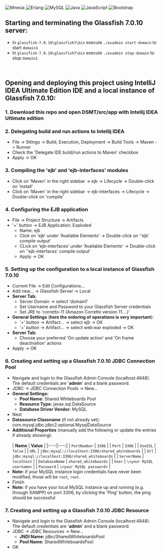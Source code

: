 ![Mnesia](https://img.shields.io/badge/Mnesia-ED7B06?style=flat&logo=erlang&logoColor=white)
![Erlang](https://img.shields.io/badge/Erlang-A90533?style=flat&logo=erlang&logoColor=white)
![MySQL](https://img.shields.io/badge/MySQL-4479A1?style=flat&logo=mysql&logoColor=white)
![Java](https://img.shields.io/badge/Java-ED8B00?style=flat&logo=openjdk&logoColor=white)
![JavaScript](https://img.shields.io/badge/JavaScript-F7DF1E?style=flat&logo=javascript&logoColor=black)
![Bootstrap](https://img.shields.io/badge/Bootstrap-7952B3?style=flat&logo=bootstrap&logoColor=white)

## Starting and terminating the Glassfish 7.0.10 server:
* In `glassfish-7.0.10\glassfish7\bin` execute `./asadmin start-domain` to start `domain1`
* In `glassfish-7.0.10\glassfish7\bin` execute `./asadmin stop-domain` to stop `domain1`

<br>

## Opening and deploying this project using IntelliJ IDEA Ultimate Edition IDE and a local instance of Glassfish 7.0.10:
### 1. Download this repo and open DSMT/src/app with Intellij IDEA Ultimate edition
### 2. Delegating build and run actions to Intellij IDEA
* File -> Sttings -> Build, Execution, Deployment -> Build Tools -> Maven -> Runner
* Check the 'Delegate IDE build/run actions to Maven' checkbox
* Apply -> OK
### 3. Compiling the 'ejb' and 'ejb-interfaces' modules
* Click on 'Maven' in the right sidebar -> ejb -> Lifecycle -> Double-click on 'install'
* Click on 'Maven' in the right sidebar -> ejb-interfaces -> Lifecycle -> Double-click on 'compile'
### 4. Configuring the EJB application
* File -> Project Structure -> Artifacts
* '+' button -> EJB Application: Exploded
  * Name: ejb
  * Click on 'ejb' under 'Available Elements' -> Double-click on ''ejb' compile output'
  * CLick on 'ejb-interfaces' under 'Available Elements' -> Double-click on ''ejb-interfaces' compile output'
  * Apply -> OK
### 5. Setting up the configuration to a local instance of Glassfish 7.0.10
* Current File -> Edit Configurations...
* Add new... -> Glassfish Server -> Local
* **Server Tab:**
  * Server Domain -> select 'domain1'
  * Set Username and Password to your Glassfish Server credentials
  * Set JRE to 'corretto-11 (Amazon Corretto version 11....)' 
* **General Settings** (**here the ordering of operations is very important**):
  * '+' button -> Artifact... -> select ejb -> OK
  * '+' button -> Artifact... -> select web:war exploded -> OK
* **Server Tab:**
  * Choose your preferred 'On update action' and 'On frame deactivation' actions
* Apply -> OK
### 6. Creating and setting up a Glassfish 7.0.10 JDBC Connection Pool
* Navigate and login to the Glassfish Admin Console (localhost:4848). The default credentials are '**admin**' and a blank password.
* JDBC -> JDBC Connection Pools -> New...
* **General Settings:**
  * **Pool Name:** Shared Whiteboards Pool
  * **Resource Type:** javax.sql.DataSource
  * **Database Driver Vendor:** MySQL
* Next
* **Datasource Classname** (if not already set): com.mysql.jdbc.jdbc2.optional.MysqlDataSource
* **Additional Properties** (manually add the following or update the entries if already showing):
  <br><br>
  | **Name**     | **Value** |
  |:---:|:---:|
  | `PortNumber`   | `3306`      |
  | `Port`         | `3306`      |
  | `UseSSL`       | `false`     |
  | `URL`          | `jdbc:mysql://localhost:3306/shared_whiteboards` |
  | `Url`          | `jdbc:mysql://localhost:3306/shared_whiteboards` |
  | `ServerName`   | `localhost` |
  | `DatabaseName` | `shared_whiteboards` |
  | `User`         | `\<your MySQL username>` |
  | `Password`     | `\<your MySQL password>` |
 * **Note:** if your MySQL instance login credentials have never been modified, those will be `root`, `root`.
* Finish
* **Note:** if you have your local MySQL instance up and running (e.g. through XAMPP) on port 3306, by clicking the 'Ping' button, the ping should be successful
### 7. Creating and setting up a Glassfish 7.0.10 JDBC Resource
* Navigate and login to the Glassfish Admin Console (localhost:4848). The default credentials are '**admin**' and a blank password.
* JDBC -> JDBC Resources -> New...
  * **JNDI Name:** jdbc/SharedWhiteboardsPool
  * **Pool Name:** SharedWhiteboardsPool
* OK
